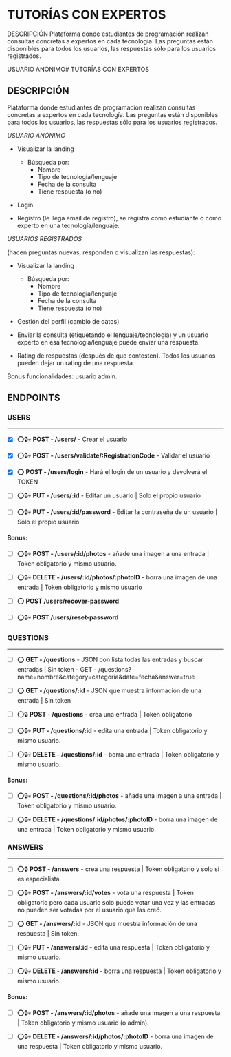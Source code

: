 
# TUTORÍAS CON EXPERTOS

DESCRIPCIÓN
Plataforma donde estudiantes de programación realizan consultas concretas a expertos en cada
tecnología. Las preguntas están disponibles para todos los usuarios, las respuestas sólo para los
usuarios registrados.

USUARIO ANÓNIMO# TUTORÍAS CON EXPERTOS

## DESCRIPCIÓN
Plataforma donde estudiantes de programación realizan consultas    concretas a expertos en cada tecnología.  Las preguntas están    disponibles para todos los usuarios, las respuestas sólo para los  usuarios registrados.

*USUARIO ANÓNIMO*

 - Visualizar la landing
	 - Búsqueda por:
        - Nombre
        - Tipo de tecnología/lenguaje
        - Fecha de la consulta
        - Tiene respuesta (o no)
  
- Login
  
- Registro (le llega email de registro), se registra como estudiante o como experto en una
tecnología/lenguaje.

*USUARIOS REGISTRADOS* 

(hacen preguntas nuevas, responden o visualizan las respuestas):

  - Visualizar la landing
	 - Búsqueda por:
        - Nombre
        - Tipo de tecnología/lenguaje
        - Fecha de la consulta
        - Tiene respuesta (o no)
  
- Gestión del perfil (cambio de datos)
  
- Enviar la consulta (etiquetando el lenguaje/tecnología) y un usuario experto en esa
tecnología/lenguaje puede enviar una respuesta.

- Rating de respuestas (después de que contesten). Todos los usuarios pueden dejar un
rating de una respuesta.

Bonus funcionalidades:
      usuario admin.

## ENDPOINTS

### USERS
---

 - [X] ⭕️🔒️💀️ **POST - /users/** - Crear el usuario

 - [X] ⭕️🔒️💀️ **POST - /users/validate/:RegistrationCode** - Validar el usuario

 - [X] ⭕️ **POST - /users/login** - Hará el login de un usuario y
       devolverá el TOKEN

 - [ ] ⭕️🔒️💀️ **PUT - /users/:id** - Editar un usuario | Solo el
       propio usuario

 - [ ] ⭕️🔒️💀️ **PUT - /users/:id/password** - Editar la contraseña de un usuario | Solo el propio usuario

#### Bonus:

- [ ] ⭕️🔒️💀️ **POST - /users/:id/photos** - añade una imagen a una entrada | Token obligatorio y mismo usuario.

- [ ] ⭕️🔒️💀️ **DELETE - /users/:id/photos/:photoID** - borra una imagen de una entrada | Token obligatorio y mismo usuario

- [ ] ⭕️ **POST /users/recover-password**

- [ ] ⭕️🔒️💀️ **POST /users/reset-password**
  

### QUESTIONS
---
- [ ] ⭕️ **GET - /questions** - JSON con lista todas las entradas y buscar entradas | Sin token - GET - /questions?name=nombre&category=categoria&date=fecha&answer=true
  
- [ ] ⭕️ **GET - /questions/:id** - JSON que muestra información de una entrada | Sin token

- [ ] ⭕️🔒️ **POST - /questions** - crea una entrada | Token obligatorio

- [ ] ⭕️🔒️💀️ **PUT - /questions/:id** - edita una entrada | Token obligatorio y mismo usuario.

- [ ] ⭕️🔒️💀️ **DELETE - /questions/:id** - borra una entrada | Token obligatorio y mismo usuario.

#### Bonus:

 - [ ] ⭕️🔒️💀️ **POST - /questions/:id/photos** - añade una imagen a una entrada | Token obligatorio y mismo usuario.
 
- [ ] ⭕️🔒️💀️ **DELETE - /questions/:id/photos/:photoID** - borra una imagen de una entrada | Token obligatorio y mismo usuario.
### ANSWERS
---

 - [ ] ⭕️🔒️ **POST - /answers** - crea una respuesta | Token obligatorio y
       solo si es especialista

 - [ ] ⭕️🔒️💀️ **POST - /answers/:id/votes** - vota una respuesta | Token
       obligatorio pero cada usuario solo puede votar una vez y las
       entradas no pueden ser votadas por el usuario que las creó.

 - [ ] ⭕️ **GET - /answers/:id** - JSON que muestra información de una
       respuesta | Sin token.

 - [ ] ⭕️🔒️💀️ **PUT - /answers/:id** - edita una
       respuesta | Token obligatorio y mismo usuario.

 - [ ] ⭕️🔒️💀️ **DELETE - /answers/:id** - borra una respuesta | Token
       obligatorio y mismo usuario.

#### Bonus:

 - [ ] ⭕️🔒️💀️ **POST - /answers/:id/photos** - añade una imagen a una
       respuesta | Token obligatorio y mismo usuario (o admin).

 - [ ] ⭕️🔒️💀️ **DELETE - /answers/:id/photos/:photoID** - borra una imagen
       de una respuesta | Token obligatorio y mismo usuario.
